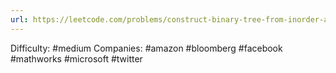 ```yaml
---
url: https://leetcode.com/problems/construct-binary-tree-from-inorder-and-postorder-traversal
---
```


Difficulty: #medium
Companies: #amazon #bloomberg #facebook #mathworks #microsoft #twitter